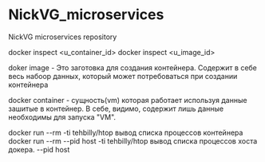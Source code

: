 # NickVG_microservices
NickVG microservices repository

docker inspect <u_container_id>
docker inspect <u_image_id>

doker image - Это заготовка для создания контейнера. Содержит в себе весь набоор данных, который может потребоваться при создании контейнера

docker container - сущность(vm) которая работает используя данные зашитые в контейнер. В себе, видимо, содержит лишь данные необходимы для запуска "VM".


docker run --rm -ti tehbilly/htop
вывод списка процессов контейнера
docker run --rm --pid host -ti tehbilly/htop
вывод списка процессов хоста докера. --pid host



